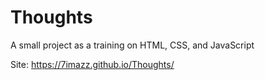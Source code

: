 # Thoughts
A small project as a training on HTML, CSS, and JavaScript


Site: 
https://7imazz.github.io/Thoughts/
